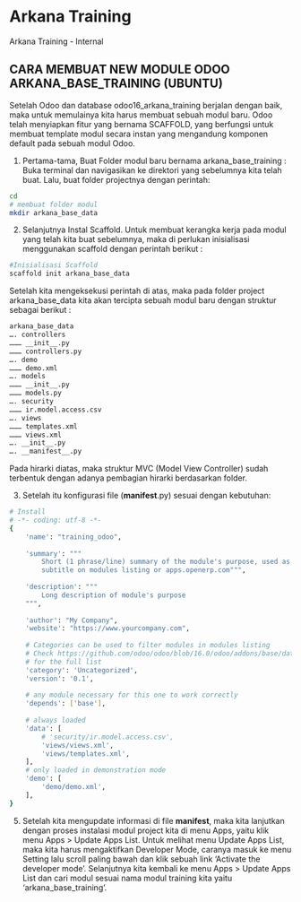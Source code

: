 # Arkana Training
Arkana Training - Internal

## CARA MEMBUAT NEW MODULE ODOO ARKANA_BASE_TRAINING (UBUNTU)

Setelah Odoo dan database odoo16_arkana_training berjalan dengan baik, maka untuk memulainya kita harus membuat sebuah modul baru. Odoo telah menyiapkan fitur yang bernama SCAFFOLD, yang berfungsi untuk membuat template modul secara instan yang mengandung komponen default pada sebuah modul Odoo.

1. Pertama-tama, Buat Folder modul baru bernama arkana_base_training :
Buka terminal dan navigasikan ke direktori yang sebelumnya kita telah buat. Lalu, buat folder projectnya dengan perintah:
```bash
cd
# membuat folder modul
mkdir arkana_base_data

```

2. Selanjutnya Instal Scaffold.
Untuk membuat kerangka kerja pada modul yang telah kita buat sebelumnya, maka di perlukan inisialisasi menggunakan scaffold dengan perintah berikut :

```bash
#Inisialisasi Scaffold
scaffold init arkana_base_data
```
Setelah kita mengeksekusi perintah di atas, maka pada folder project arkana_base_data kita akan tercipta sebuah modul baru dengan struktur sebagai berikut :
```bash
arkana_base_data
…. controllers
……… __init__.py
……… controllers.py
…. demo
……… demo.xml
…. models
……… __init__.py
……… models.py
…. security
……… ir.model.access.csv
…. views
……… templates.xml
……… views.xml
…. __init__.py
…. __manifest__.py
```
Pada hirarki diatas, maka struktur MVC (Model View Controller) sudah terbentuk dengan adanya pembagian hirarki berdasarkan folder.

3. Setelah itu konfigurasi file (__manifest__.py) sesuai dengan kebutuhan:

```bash
# Install
# -*- coding: utf-8 -*-
{
    'name': "training_odoo",
 
    'summary': """
        Short (1 phrase/line) summary of the module's purpose, used as
        subtitle on modules listing or apps.openerp.com""",
 
    'description': """
        Long description of module's purpose
    """,
 
    'author': "My Company",
    'website': "https://www.yourcompany.com",
 
    # Categories can be used to filter modules in modules listing
    # Check https://github.com/odoo/odoo/blob/16.0/odoo/addons/base/data/ir_module_category_data.xml
    # for the full list
    'category': 'Uncategorized',
    'version': '0.1',
 
    # any module necessary for this one to work correctly
    'depends': ['base'],
 
    # always loaded
    'data': [
        # 'security/ir.model.access.csv',
        'views/views.xml',
        'views/templates.xml',
    ],
    # only loaded in demonstration mode
    'demo': [
        'demo/demo.xml',
    ],
}

```

5. Setelah kita mengupdate informasi di file __manifest__, maka kita lanjutkan dengan proses instalasi modul project kita di menu Apps, yaitu klik menu Apps > Update Apps List. Untuk melihat menu Update Apps List, maka kita harus mengaktifkan Developer Mode, caranya masuk ke menu Setting lalu scroll paling bawah dan klik sebuah link ‘Activate the developer mode’. Selanjutnya kita kembali ke menu Apps > Update Apps List dan cari modul sesuai nama modul training kita yaitu ‘arkana_base_training’.

